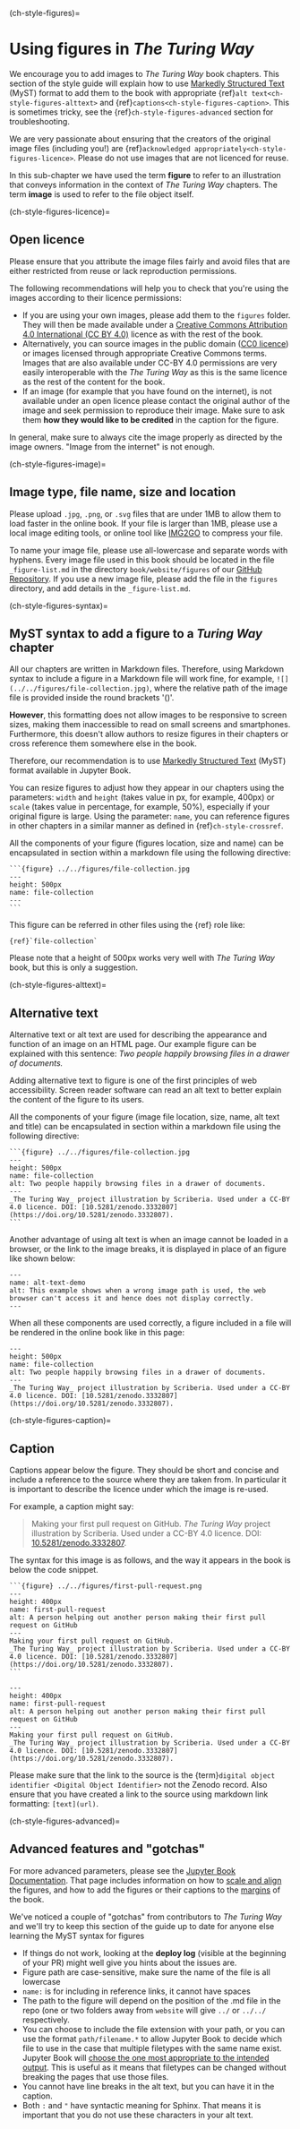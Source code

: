 (ch-style-figures)=
# Using figures in _The Turing Way_

We encourage you to add images to _The Turing Way_ book chapters.
This section of the style guide will explain how to use [Markedly Structured Text](https://myst-parser.readthedocs.io/en/latest/) (MyST) format to add them to the book with appropriate {ref}`alt text<ch-style-figures-alttext>` and {ref}`captions<ch-style-figures-caption>`. 
This is sometimes tricky, see the {ref}`ch-style-figures-advanced` section for troubleshooting.

We are very passionate about ensuring that the creators of the original image files (including you!) are {ref}`acknowledged appropriately<ch-style-figures-licence>`.
Please do not use images that are not licenced for reuse.

In this sub-chapter we have used the term **figure** to refer to an illustration that conveys information in the context of _The Turing Way_ chapters.
The term **image** is used to refer to the file object itself.

(ch-style-figures-licence)=
## Open licence

Please ensure that you attribute the image files fairly and avoid files that are either restricted from reuse or lack reproduction permissions.

The following recommendations will help you to check that you're using the images according to their licence permissions:

* If you are using your own images, please add them to the `figures` folder.
  They will then be made available under a [Creative Commons Attribution 4.0 International (CC BY 4.0)](https://creativecommons.org/licenses/by/4.0/deed.ast) licence as with the rest of the book.
* Alternatively, you can source images in the public domain ([CC0 licence](https://creativecommons.org/share-your-work/public-domain/cc0)) or images licensed through appropriate Creative Commons terms.
  Images that are also available under CC-BY 4.0 permissions are very easily interoperable with the _The Turing Way_ as this is the same licence as the rest of the content for the book.
* If an image (for example that you have found on the internet), is not available under an open licence please contact the original author of the image and seek permission to reproduce their image.
  Make sure to ask them **how they would like to be credited** in the caption for the figure.

In general, make sure to always cite the image properly as directed by the image owners.
"Image from the internet" is not enough.

(ch-style-figures-image)=
## Image type, file name, size and location

Please upload `.jpg`, `.png`, or `.svg` files that are under 1MB to allow them to load faster in the online book.
If your file is larger than 1MB, please use a local image editing tools, or online tool like [IMG2GO](https://www.img2go.com/compress-image) to compress your file.

To name your image file, please use all-lowercase and separate words with hyphens.
Every image file used in this book should be located in the file `_figure-list.md` in the directory `book/website/figures` of our [GitHub Repository](https://github.com/alan-turing-institute/the-turing-way/tree/main/book/website/figures).
If you use a new image file, please add the file in the `figures` directory, and add details in the `_figure-list.md`.

(ch-style-figures-syntax)=
## MyST syntax to add a figure to a _Turing Way_ chapter

All our chapters are written in Markdown files.
Therefore, using Markdown syntax to include a figure in a Markdown file will work fine, for example, `![](../../figures/file-collection.jpg)`, where the relative path of the image file is provided inside the round brackets '()'.

**However**, this formatting does not allow images to be responsive to screen sizes, making them inaccessible to read on small screens and smartphones.
Furthermore, this doesn't allow authors to resize figures in their chapters or cross reference them somewhere else in the book.

Therefore, our recommendation is to use [Markedly Structured Text](https://myst-parser.readthedocs.io/en/latest/) (MyST) format available in Jupyter Book.

You can resize figures to adjust how they appear in our chapters using the parameters: `width` and `height` (takes value in px, for example, 400px) or `scale` (takes value in percentage, for example, 50%), especially if your original figure is large.
Using the parameter: `name`, you can reference figures in other chapters in a similar manner as defined in {ref}`ch-style-crossref`.

All the components of your figure (figures location, size and name) can be encapsulated in section within a markdown file using the following directive:

````
```{figure} ../../figures/file-collection.jpg
---
height: 500px
name: file-collection
---
```
````

This figure can be referred in other files using the {ref} role like:

```
{ref}`file-collection`
```

Please note that a height of 500px works very well with _The Turing Way_ book, but this is only a suggestion.

(ch-style-figures-alttext)=
## Alternative text

Alternative text or alt text are used for describing the appearance and function of an image on an HTML page.
Our example figure can be explained with this sentence: *Two people happily browsing files in a drawer of documents.*

Adding alternative text to figure is one of the first principles of web accessibility.
Screen reader software can read an alt text to better explain the content of the figure to its users.

All the components of your figure (image file location, size, name, alt text and title) can be encapsulated in section within a markdown file using the following directive:

````
```{figure} ../../figures/file-collection.jpg
---
height: 500px
name: file-collection
alt: Two people happily browsing files in a drawer of documents.
---
_The Turing Way_ project illustration by Scriberia. Used under a CC-BY 4.0 licence. DOI: [10.5281/zenodo.3332807](https://doi.org/10.5281/zenodo.3332807).
```
````

Another advantage of using alt text is when an image cannot be loaded in a browser, or the link to the image breaks, it is displayed in place of an figure like shown below:

```{figure} ../../figures/alt-text-demo.*
---
name: alt-text-demo
alt: This example shows when a wrong image path is used, the web browser can't access it and hence does not display correctly.
---
```

When all these components are used correctly, a figure included in a file will be rendered in the online book like in this page:

```{figure} ../../figures/file-collection.jpg
---
height: 500px
name: file-collection
alt: Two people happily browsing files in a drawer of documents.
---
_The Turing Way_ project illustration by Scriberia. Used under a CC-BY 4.0 licence. DOI: [10.5281/zenodo.3332807](https://doi.org/10.5281/zenodo.3332807).
```

(ch-style-figures-caption)=
## Caption

Captions appear below the figure.
They should be short and concise and include a reference to the source where they are taken from.
In particular it is important to describe the licence under which the image is re-used.

For example, a caption might say:

> Making your first pull request on GitHub.
> _The Turing Way_ project illustration by Scriberia.
> Used under a CC-BY 4.0 licence.
> DOI: [10.5281/zenodo.3332807](https://doi.org/10.5281/zenodo.3332807).

The syntax for this image is as follows, and the way it appears in the book is below the code snippet.

````
```{figure} ../../figures/first-pull-request.png
---
height: 400px
name: first-pull-request
alt: A person helping out another person making their first pull request on GitHub
---
Making your first pull request on GitHub.
_The Turing Way_ project illustration by Scriberia. Used under a CC-BY 4.0 licence. DOI: [10.5281/zenodo.3332807](https://doi.org/10.5281/zenodo.3332807).
```
````

```{figure} ../../figures/first-pull-request.png
---
height: 400px
name: first-pull-request
alt: A person helping out another person making their first pull request on GitHub
---
Making your first pull request on GitHub.
_The Turing Way_ project illustration by Scriberia. Used under a CC-BY 4.0 licence. DOI: [10.5281/zenodo.3332807](https://doi.org/10.5281/zenodo.3332807).
```

Please make sure that the link to the source is the {term}`digital object identifier <Digital Object Identifier>` not the Zenodo record.
Also ensure that you have created a link to the source using markdown link formatting: `[text](url)`.

(ch-style-figures-advanced)=
## Advanced features and "gotchas"

For more advanced parameters, please see the [Jupyter Book Documentation](https://jupyterbook.org/content/figures.html).
That page includes information on how to [scale and align](https://jupyterbook.org/content/figures.html#figure-scaling-and-aligning) the figures, and how to add the figures or their captions to the [margins](https://jupyterbook.org/content/figures.html#margin-captions-and-figures) of the book.

We've noticed a couple of "gotchas" from contributors to _The Turing Way_ and we'll try to keep this section of the guide up to date for anyone else learning the MyST syntax for figures

* If things do not work, looking at the **deploy log** (visible at the beginning of your PR) might well give you hints about the issues are.
* Figure path are case-sensitive, make sure the name of the file is all lowercase
* `name:` is for including in reference links, it cannot have spaces
* The path to the figure will depend on the position of the .md file in the repo (one or two folders away from `website` will give `../` or `../../` respectively.
* You can choose to include the file extension with your path, or you can use the format `path/filename.*` to allow Jupyter Book to decide which file to use in the case that multiple filetypes with the same name exist. Jupyter Book will [choose the one most appropriate to the intended output](https://jupyterbook.org/en/stable/content/figures.html#supported-image-formats). This is useful as it means that filetypes can be changed without breaking the pages that use those files.
* You cannot have line breaks in the alt text, but you can have it in the caption.
* Both `:` and `"` have syntactic meaning for Sphinx.
  That means it is important that you do not use these characters in your alt text.

